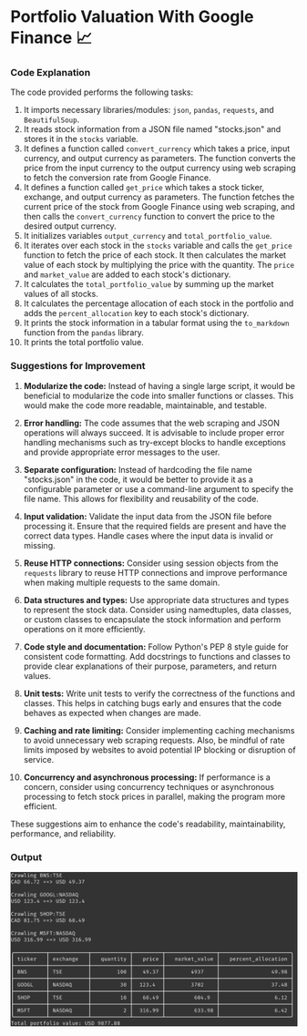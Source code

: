 # Portfolio Valuation With Google Finance 📈

### Code Explanation

The code provided performs the following tasks:

1. It imports necessary libraries/modules: `json`, `pandas`, `requests`, and `BeautifulSoup`.
2. It reads stock information from a JSON file named "stocks.json" and stores it in the `stocks` variable.
3. It defines a function called `convert_currency` which takes a price, input currency, and output currency as parameters. The function converts the price from the input currency to the output currency using web scraping to fetch the conversion rate from Google Finance.
4. It defines a function called `get_price` which takes a stock ticker, exchange, and output currency as parameters. The function fetches the current price of the stock from Google Finance using web scraping, and then calls the `convert_currency` function to convert the price to the desired output currency.
5. It initializes variables `output_currency` and `total_portfolio_value`.
6. It iterates over each stock in the `stocks` variable and calls the `get_price` function to fetch the price of each stock. It then calculates the market value of each stock by multiplying the price with the quantity. The `price` and `market_value` are added to each stock's dictionary.
7. It calculates the `total_portfolio_value` by summing up the market values of all stocks.
8. It calculates the percentage allocation of each stock in the portfolio and adds the `percent_allocation` key to each stock's dictionary.
9. It prints the stock information in a tabular format using the `to_markdown` function from the `pandas` library.
10. It prints the total portfolio value.

### Suggestions for Improvement

1. **Modularize the code:** Instead of having a single large script, it would be beneficial to modularize the code into smaller functions or classes. This would make the code more readable, maintainable, and testable.

2. **Error handling:** The code assumes that the web scraping and JSON operations will always succeed. It is advisable to include proper error handling mechanisms such as try-except blocks to handle exceptions and provide appropriate error messages to the user.

3. **Separate configuration:** Instead of hardcoding the file name "stocks.json" in the code, it would be better to provide it as a configurable parameter or use a command-line argument to specify the file name. This allows for flexibility and reusability of the code.

4. **Input validation:** Validate the input data from the JSON file before processing it. Ensure that the required fields are present and have the correct data types. Handle cases where the input data is invalid or missing.

5. **Reuse HTTP connections:** Consider using session objects from the `requests` library to reuse HTTP connections and improve performance when making multiple requests to the same domain.

6. **Data structures and types:** Use appropriate data structures and types to represent the stock data. Consider using namedtuples, data classes, or custom classes to encapsulate the stock information and perform operations on it more efficiently.

7. **Code style and documentation:** Follow Python's PEP 8 style guide for consistent code formatting. Add docstrings to functions and classes to provide clear explanations of their purpose, parameters, and return values.

8. **Unit tests:** Write unit tests to verify the correctness of the functions and classes. This helps in catching bugs early and ensures that the code behaves as expected when changes are made.

9. **Caching and rate limiting:** Consider implementing caching mechanisms to avoid unnecessary web scraping requests. Also, be mindful of rate limits imposed by websites to avoid potential IP blocking or disruption of service.

10. **Concurrency and asynchronous processing:** If performance is a concern, consider using concurrency techniques or asynchronous processing to fetch stock prices in parallel, making the program more efficient.

These suggestions aim to enhance the code's readability, maintainability, performance, and reliability.

### Output

![](output.png)
